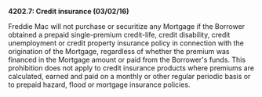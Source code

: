 **4202.7: Credit insurance (03/02/16)**

Freddie Mac will not purchase or securitize any Mortgage if the Borrower
obtained a prepaid single-premium credit-life, credit disability, credit
unemployment or credit property insurance policy in connection with the
origination of the Mortgage, regardless of whether the premium was
financed in the Mortgage amount or paid from the Borrower's funds. This
prohibition does not apply to credit insurance products where premiums
are calculated, earned and paid on a monthly or other regular periodic
basis or to prepaid hazard, flood or mortgage insurance policies.